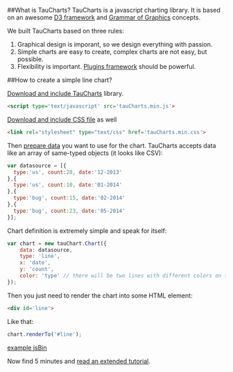 ##What is TauCharts?
TauCharts is a javascript charting library. It is based on an awesome [D3 framework](http://d3js.org/) and [Grammar of Graphics](http://www.amazon.com/The-Grammar-Graphics-Statistics-Computing/dp/0387245448) concepts.

We built TauCharts based on three rules:

1. Graphical design is imporant, so we design everything with passion.
2. Simple charts are easy to create, complex charts are not easy, but possible.
3. Flexibility is important. [Plugins framework](../plugins/README.md) should be powerful.

##How to create a simple line chart?

[Download and include TauCharts](http://cdn.jsdelivr.net/taucharts/latest/tauCharts.min.js) library.

```html
<script type='text/javascript' src='tauCharts.min.js'>
```

[Download and include CSS file](http://cdn.jsdelivr.net/taucharts/latest/tauCharts.min.css) as well

```html
<link rel="stylesheet" type="text/css" href='tauCharts.min.css'>
```


Then [prepare data](../datasource/README.md) you want to use for the chart. TauCharts accepts data like an array of same-typed objects (it looks like CSV):


```javascript
var datasource = [{
  type:'us', count:20, date:'12-2013'
},{
  type:'us', count:10, date:'01-2014'
},{
  type:'bug', count:15, date:'02-2014'
},{
  type:'bug', count:23, date:'05-2014'
}];
```

Chart definition is extremely simple and speak for itself:

```javascript
var chart = new tauChart.Chart({
    data: datasource,
    type: 'line',
    x: 'date',
    y: 'count',
    color: 'type' // there will be two lines with different colors on the chart
});
```

Then you just need to render the chart into some HTML element:

```html
<div id='line'>
```

Like that:

```javascript
chart.renderTo('#line');
```

[example jsBin](http://jsbin.com/hogoci/45/embed?output&height=500px)

Now find 5 minutes and [read an extended tutorial](5min.md).


